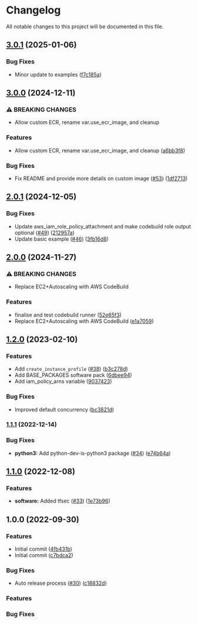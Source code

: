 # Changelog

All notable changes to this project will be documented in this file.

## [3.0.1](https://github.com/cloudandthings/terraform-aws-github-runners/compare/v3.0.0...v3.0.1) (2025-01-06)


### Bug Fixes

* Minor update to examples ([f7c185a](https://github.com/cloudandthings/terraform-aws-github-runners/commit/f7c185a196055aacc2021ff8819a75555a005b89))

## [3.0.0](https://github.com/cloudandthings/terraform-aws-github-runners/compare/v2.0.1...v3.0.0) (2024-12-11)


### ⚠ BREAKING CHANGES

* Allow custom ECR, rename var.use_ecr_image, and cleanup

### Features

* Allow custom ECR, rename var.use_ecr_image, and cleanup ([a6bb3f8](https://github.com/cloudandthings/terraform-aws-github-runners/commit/a6bb3f865299d6194f6ac5106c9a13f4b07224c2))


### Bug Fixes

* Fix README and provide more details on custom image ([#53](https://github.com/cloudandthings/terraform-aws-github-runners/issues/53)) ([1df2713](https://github.com/cloudandthings/terraform-aws-github-runners/commit/1df2713d71be2faa71167ba630842cdf7b38b2e1))

## [2.0.1](https://github.com/cloudandthings/terraform-aws-github-runners/compare/v2.0.0...v2.0.1) (2024-12-05)


### Bug Fixes

* Update aws_iam_role_policy_attachment and make codebuild role output optional ([#49](https://github.com/cloudandthings/terraform-aws-github-runners/issues/49)) ([212957a](https://github.com/cloudandthings/terraform-aws-github-runners/commit/212957a6487733e222c286b89c2ea584a120c3b8))
* Update basic example ([#46](https://github.com/cloudandthings/terraform-aws-github-runners/issues/46)) ([3fb16d8](https://github.com/cloudandthings/terraform-aws-github-runners/commit/3fb16d894795e4769581a97927a4e73b68be765e))

## [2.0.0](https://github.com/cloudandthings/terraform-aws-github-runners/compare/v1.2.0...v2.0.0) (2024-11-27)


### ⚠ BREAKING CHANGES

* Replace EC2+Autoscaling with AWS CodeBuild

### Features

* finalise and test codebuild runner ([52e65f3](https://github.com/cloudandthings/terraform-aws-github-runners/commit/52e65f36b2cb31389e2d875e4d4c47291e683cd5))
* Replace EC2+Autoscaling with AWS CodeBuild ([e1a7059](https://github.com/cloudandthings/terraform-aws-github-runners/commit/e1a70595e31cff5c62ab429ef20fa71e0d2754c0))

## [1.2.0](https://github.com/cloudandthings/terraform-aws-github-runners/compare/v1.1.1...v1.2.0) (2023-02-10)


### Features

* Add `create_instance_profile` ([#38](https://github.com/cloudandthings/terraform-aws-github-runners/issues/38)) ([b3c278d](https://github.com/cloudandthings/terraform-aws-github-runners/commit/b3c278d568ec5ad575e7e1a5ce659067bcedf9b1))
* Add BASE_PACKAGES software pack ([6dbee94](https://github.com/cloudandthings/terraform-aws-github-runners/commit/6dbee94e533ec03517cf054b988bcbeed0a5b416))
* Add iam_policy_arns variable ([9037423](https://github.com/cloudandthings/terraform-aws-github-runners/commit/9037423ad4bdfc4cd402c15abc8a2b0162686f17))


### Bug Fixes

* Improved default concurrency ([bc3821d](https://github.com/cloudandthings/terraform-aws-github-runners/commit/bc3821d66df152a07d0c89811e6e4258d6e32892))

### [1.1.1](https://github.com/cloudandthings/terraform-aws-github-runners/compare/v1.1.0...v1.1.1) (2022-12-14)


### Bug Fixes

* **python3:** Add python-dev-is-python3 package ([#34](https://github.com/cloudandthings/terraform-aws-github-runners/issues/34)) ([e74b64a](https://github.com/cloudandthings/terraform-aws-github-runners/commit/e74b64a983a0dca8455c2752fe0d7ffe949dbfcb))

## [1.1.0](https://github.com/cloudandthings/terraform-aws-github-runners/compare/v1.0.1...v1.1.0) (2022-12-08)


### Features

* **software:** Added tfsec ([#33](https://github.com/cloudandthings/terraform-aws-github-runners/issues/33)) ([1e73b96](https://github.com/cloudandthings/terraform-aws-github-runners/commit/1e73b964669e9ba41772e5e910811af6fb009958))

## 1.0.0 (2022-09-30)


### Features

* Initial commit ([4fb431b](https://github.com/cloudandthings/terraform-aws-github-runners/commit/4fb431bf4666acbbcb36ac4eceea0304b226e54f))
* Initial commit ([c7bdca2](https://github.com/cloudandthings/terraform-aws-github-runners/commit/c7bdca2a69e4c06ef3cee669a6523e8f0936fb93))


### Bug Fixes

* Auto release process ([#30](https://github.com/cloudandthings/terraform-aws-github-runners/issues/30)) ([c18832d](https://github.com/cloudandthings/terraform-aws-github-runners/commit/c18832d8601e41276027ba4f63482d078703cd99))

### Features

### Bug Fixes
